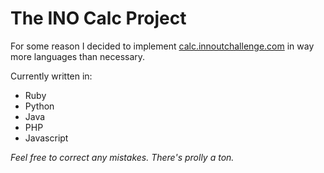 The INO Calc Project
================================

For some reason I decided to implement [calc.innoutchallenge.com](http://calc.innoutchallenge.com) in way more languages than necessary.

Currently written in:

* Ruby
* Python
* Java
* PHP
* Javascript

*Feel free to correct any mistakes. There's prolly a ton.*

